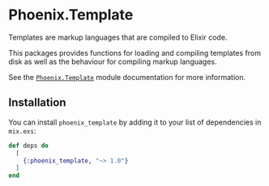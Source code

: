 # Phoenix.Template

Templates are markup languages that are compiled to Elixir code.

This packages provides functions for loading and compiling templates
from disk as well as the behaviour for compiling markup languages.

See the [`Phoenix.Template`](https://hexdocs.pm/phoenix_template/Phoenix.Template.html)
module documentation for more information.

## Installation

You can install `phoenix_template` by adding it to your list of dependencies in `mix.exs`:

```elixir
def deps do
  [
    {:phoenix_template, "~> 1.0"}
  ]
end
```
